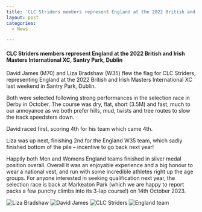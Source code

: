 ```yaml
---
title: 'CLC Striders members represent England at the 2022 British and Irish Masters International XC, Santry Park, Dublin'
layout: post
categories:
  - News

---
```


#### CLC Striders members represent England at the 2022 British and Irish Masters International XC, Santry Park, Dublin 

David James (M70) and Liza Bradshaw (W35) flew the flag for CLC Striders, representing England at the 2022 British and Irish Masters International XC last weekend in Santry Park, Dublin. 

Both were selected following strong performances in the selection race in Derby in October. The course was dry, flat, short (3.5M) and fast, much to our annoyance as we both prefer hills, mud, twists and tree routes to slow the track speedsters down. 

David raced first, scoring 4th for his team which came 4th.  

Liza was up next, finishing 2nd for the England W35 team, which sadly finished bottom of the pile – incentive to go back next year! 

Happily both Men and Womens England teams finished in silver medal position overall. Overall it was an enjoyable experience and a big honour to wear a national vest, and run with some incredible athletes right up the age groups. For anyone interested in seeking qualification next year, the selection race is back at Markeaton Park (which we are happy to report packs a few punchy climbs into its 3-lap course!) on 14th October 2023.

![Liza Bradshaw](/images/2022/11/2022-11-15-England-1.jpg "Liza Bradshaw")
![David James](/images/2022/11/2022-11-15-England-2.jpg "David James")
![CLC Striders](/images/2022/11/2022-11-15-England-3.jpg "CLC Striders")
![England team](/images/2022/11/2022-11-15-England-4.jpg "England team")


